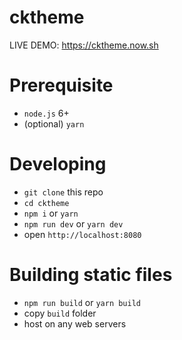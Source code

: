 # cktheme

LIVE DEMO: https://cktheme.now.sh

# Prerequisite

- `node.js` 6+
- (optional) `yarn`

# Developing

- `git clone` this repo
- `cd cktheme`
- `npm i` or `yarn`
- `npm run dev` or `yarn dev`
- open `http://localhost:8080`

# Building static files

- `npm run build` or `yarn build`
- copy `build` folder
- host on any web servers
